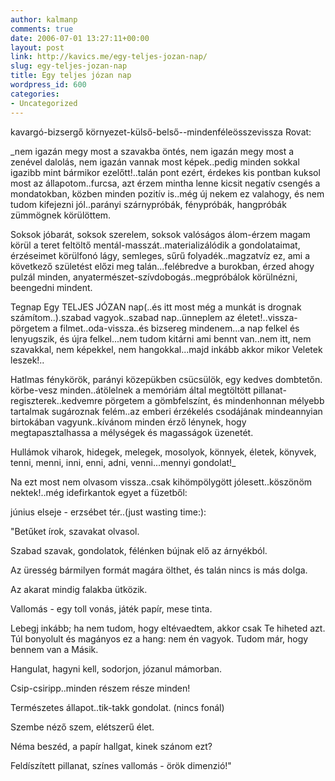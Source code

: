```yaml
---
author: kalmanp
comments: true
date: 2006-07-01 13:27:11+00:00
layout: post
link: http://kavics.me/egy-teljes-jozan-nap/
slug: egy-teljes-jozan-nap
title: Egy teljes józan nap
wordpress_id: 600
categories:
- Uncategorized
---
```



kavargó-bizsergő környezet-külső-belső--mindenféleösszevissza Rovat: 






_nem igazán megy most a szavakba öntés, nem igazán megy most a zenével dalolás, nem igazán vannak most képek..pedig minden sokkal igazibb mint bármikor ezelőtt!..talán pont ezért, érdekes kis pontban kuksol most az állapotom..furcsa, azt érzem mintha lenne kicsit negatív csengés a mondatokban, közben minden pozitív is..még új nekem ez valahogy, és nem tudom kifejezni jól..parányi szárnypróbák, fénypróbák, hangpróbák zümmögnek körülöttem.  

Soksok jóbarát, soksok szerelem, soksok valóságos álom-érzem magam körül a teret feltöltő mentál-masszát..materializálódik a gondolataimat, érzéseimet körülfonó lágy, semleges, sűrű folyadék..magzatvíz ez, ami a következő születést előzi meg talán...felébredve a burokban, érzed ahogy pulzál minden, anyatermészet-szívdobogás..megpróbálok körülnézni, beengedni mindent.  

Tegnap Egy TELJES JÓZAN nap(..és itt most még a munkát is drognak számítom..).szabad vagyok..szabad nap..ünneplem az életet!..vissza-pörgetem a filmet..oda-vissza..és bizsereg mindenem...a nap felkel és lenyugszik, és újra felkel...nem tudom kitárni ami bennt van..nem itt, nem szavakkal, nem képekkel, nem hangokkal...majd inkább akkor mikor Veletek leszek!..  

Hatlmas fénykörök, parányi közepükben csücsülök, egy kedves dombtetőn. körbe-vesz minden..átölelnek a memóriám által megtöltött pillanat-regiszterek..kedvemre pörgetem a gömbfelszínt, és mindenhonnan mélyebb tartalmak sugároznak felém..az emberi érzékelés csodájának mindeannyian birtokában vagyunk..kívánom minden érző lénynek, hogy megtapasztalhassa a mélységek és magasságok üzenetét.  

Hullámok viharok, hidegek, melegek, mosolyok, könnyek, életek, könyvek, tenni, menni, inni, enni, adni, venni...mennyi gondolat!_ 






Na ezt most nem olvasom vissza..csak kihömpölygött jólesett..köszönöm nektek!..még idefirkantok egyet a füzetből:  

június elseje - erzsébet tér..(just wasting time:):  

"Betűket írok, szavakat olvasol.  

Szabad szavak, gondolatok, félénken bújnak elő az árnyékból.  

Az üresség bármilyen formát magára ölthet, és talán nincs is más dolga.  

Az akarat mindig falakba ütközik.  

Vallomás - egy toll vonás, játék papír, mese tinta. 






Lebegj inkább; ha nem tudom, hogy eltévaedtem, akkor csak Te hiheted azt. Túl bonyolult és magányos ez a hang: nem én vagyok. Tudom már, hogy bennem van a Másik. 






Hangulat, hagyni kell, sodorjon, józanul mámorban.  

Csip-csiripp..minden részem része minden!  

Természetes állapot..tik-takk gondolat. (nincs fonál)  

Szembe néző szem, elétszerű élet.  

Néma beszéd, a papír hallgat, kinek szánom ezt?  

Feldíszített pillanat, színes vallomás - örök dimenzió!" 

